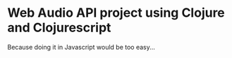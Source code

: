 # Web Audio API project using Clojure and Clojurescript

Because doing it in Javascript would be too easy...

